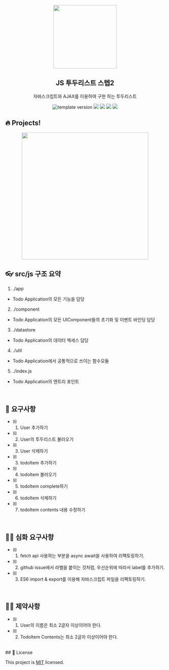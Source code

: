 <p align="middle" >
  <img width="200px;" src="./src/images/check_list.png"/>
</p>
<h2 align="middle">JS 투두리스트 스텝2</h2>
<p align="middle">자바스크립트와 AJAX를 이용하여 구현 하는 투두리스트</p>
<p align="middle">
  <img src="https://img.shields.io/badge/version-1.0.0-blue?style=flat-square" alt="template version"/>
  <img src="https://img.shields.io/badge/language-html-red.svg?style=flat-square"/>
  <img src="https://img.shields.io/badge/language-css-blue.svg?style=flat-square"/>
  <img src="https://img.shields.io/badge/language-js-yellow.svg?style=flat-square"/>
  <a href="https://github.com/next-step/js-todo-list-step2/blob/main/LICENSE" target="_blank">
    <img src="https://img.shields.io/github/license/next-step/js-todo-list-step2.svg?style=flat-square&label=license&color=08CE5D"/>
  </a>
</p>

## 🔥 Projects!

<p align="middle">
  <img width="400" src="./src/images/sample.png">
</p>

## 👓 src/js 구조 요약
1. ./app 
- Todo Application의 모든 기능을 담당
2. ./component
- Todo Application의 모든 UIComponent들의 초기화 및 이벤트 바인딩 담당
3. ./datastore
- Todo Application의 데이터 엑세스 담당
4. ./util
- Todo Application에서 공통적으로 쓰이는 함수모듈
5. ./index.js
- Todo Application의 엔트리 포인트

<br/>

## 🎯 요구사항

- [X] 1. User 추가하기
- [X] 2. User의 투두리스트 불러오기
- [X] 3. User 삭제하기
- [X] 3. todoItem 추가하기
- [X] 4. todoItem 불러오기
- [X] 5. todoItem complete하기
- [X] 6. todoItem 삭제하기
- [X] 7. todoItem contents 내용 수정하기

<br/>

## 🎯🎯 심화 요구사항

- [X] 1. fetch api 사용하는 부분을 async await을 사용하여 리팩토링하기.
- [X] 2. github issue에서 라벨을 붙이는 것처럼, 우선순위에 따라서 label를 추가하기.
- [X] 3. ES6 import & export를 이용해 자바스크립트 파일을 리팩토링하기.

<br/>

## 🕵️‍♂️ 제약사항

- [X] 1. User의 이름은 최소 2글자 이상이어야 한다.
- [X] 2. TodoItem Contents는 최소 2글자 이상이어야 한다.

<br/>
## 📝 License

This project is [MIT](https://github.com/next-step/js-todo-list-step2/blob/main/LICENSE) licensed.
